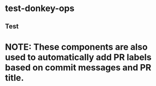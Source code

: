   # test-donkey-ops

## Test

  # NOTE: These components are also used to automatically add PR labels based on commit messages and PR title.

